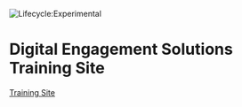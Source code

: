 ![Lifecycle:Experimental](https://img.shields.io/badge/Lifecycle-Experimental-339999)
# Digital Engagement Solutions Training Site

[Training Site](https://bcgov.github.io/des-training/)